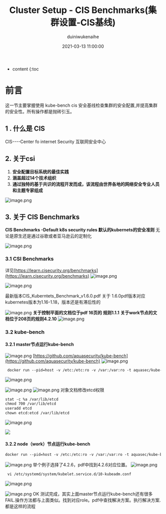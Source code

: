 ﻿---
layout: post
title: Cluster Setup - CIS Benchmarks(集群设置-CIS基线)
date: 2021-03-13 11:00:00
category: cks
tags:  kubernetes cks CIS Benchmarks
author: duiniwukenaihe
---
* content
{:toc
# 前言
这一节主要掌握使用 kube-bench  cis 安全基线检查集群的安全配置,并提高集群的安全性。所有操作都是抛砖引玉。

## 1 . 什么是  CIS
CIS----Center fo internet Security   互联网安全中心
## 2. 关于csi

1. **安全配置目标系统的最佳实践**
1. **涵盖超过14个技术组织**
1. **通过独特的基于共识的流程开发而成，该流程由世界各地的网络安全专业人员和主题专家组成**

![image.png](https://img-blog.csdnimg.cn/img_convert/f7045ac4c97a002ca46bfcb43877adb1.png#align=left&display=inline&height=483&margin=[objectObject]&name=image.png&originHeight=483&originWidth=861&size=136429&status=done&style=none&width=861)


## 3. 关于  CIS Benchmarks
**CIS Benchmarks -Default k8s security rules 默认的kubernets的安全准则**
无论是原生还是通过谷歌或者亚马逊云的定制化



![image.png](https://img-blog.csdnimg.cn/img_convert/7bce28c57dbd49f48ca8f7d4324e31a7.png#align=left&display=inline&height=485&margin=[objectObject]&name=image.png&originHeight=485&originWidth=898&size=94242&status=done&style=none&width=898)
### 3.1 CSI Benchmarks
详见[https://learn.cisecurity.org/benchmarks](https://learn.cisecurity.org/benchmarks)
![image.png](https://img-blog.csdnimg.cn/img_convert/75d1b87416868b7ba2e44073d938f4a2.png#align=left&display=inline&height=486&margin=[objectObject]&name=image.png&originHeight=973&originWidth=1577&size=194586&status=done&style=none&width=788.5)


![image.png](https://img-blog.csdnimg.cn/img_convert/351fa90915e03527cb17887f919821e3.png#align=left&display=inline&height=354&margin=[objectObject]&name=image.png&originHeight=707&originWidth=1710&size=74254&status=done&style=none&width=855)


最新版本CIS_Kuberntets_Benchmark_v1.6.0.pdf
关于 1.6.0pdf版本对应kubernetes版本为1.16-1.18，版本还是有滞后性的

![image.png](https://img-blog.csdnimg.cn/img_convert/a083260d7cb7e594d375387371404b41.png#align=left&display=inline&height=195&margin=[objectObject]&name=image.png&originHeight=389&originWidth=824&size=101515&status=done&style=none&width=412)
**关于控制平面的文档位于pdf 16页的 规则1.1.1**
**关于work节点的文档位于208页的规则4.2.10**
![image.png](https://img-blog.csdnimg.cn/img_convert/ba22abf89471fd8f9cc70fafe0fd5b2e.png#align=left&display=inline&height=292&margin=[objectObject]&name=image.png&originHeight=583&originWidth=1116&size=209804&status=done&style=none&width=558)




### 3.2 kube-bench
#### 3.2.1 master节点运行kube-bench 
![image.png](https://img-blog.csdnimg.cn/img_convert/0cb232f640ac04a861a25f2b65f9812a.png#align=left&display=inline&height=276&margin=[objectObject]&name=image.png&originHeight=551&originWidth=975&size=131521&status=done&style=none&width=487.5)
[https://github.com/aquasecurity/kube-bench](https://github.com/aquasecurity/kube-bench)
![image.png](https://img-blog.csdnimg.cn/img_convert/e88822e01fbddca51b6008ad7e15e553.png#align=left&display=inline&height=250&margin=[objectObject]&name=image.png&originHeight=500&originWidth=1431&size=72394&status=done&style=none&width=715.5)
```html
 docker run --pid=host -v /etc:/etc:ro -v /var:/var:ro -t aquasec/kube-bench:latest master --version 1.19
```


![image.png](https://img-blog.csdnimg.cn/img_convert/d250f68c770f7bb7e86e33ca844f86ad.png#align=left&display=inline&height=834&margin=[objectObject]&name=image.png&originHeight=834&originWidth=927&size=166569&status=done&style=none&width=927)


![image.png](https://img-blog.csdnimg.cn/img_convert/cb697804d9d5987ea200c42e0a186e78.png#align=left&display=inline&height=418&margin=[objectObject]&name=image.png&originHeight=836&originWidth=966&size=150905&status=done&style=none&width=483)
![image.png](https://img-blog.csdnimg.cn/img_convert/d13a28242800806392a385f3dcca8cb4.png#align=left&display=inline&height=421&margin=[objectObject]&name=image.png&originHeight=842&originWidth=1041&size=140242&status=done&style=none&width=520.5)
    对象文档修改etcd权限
```html
stat -c %a /var/lib/etcd
chmod 700 /var/lib/etcd
useradd etcd
chown etcd:etcd /var/lib/etcd
```


![image.png](https://img-blog.csdnimg.cn/img_convert/0752bae528904849a1f18f92c6b5d7f6.png#align=left&display=inline&height=304&margin=[objectObject]&name=image.png&originHeight=607&originWidth=1608&size=140036&status=done&style=none&width=804)

![](https://img-blog.csdnimg.cn/img_convert/59858e2dc554f80098f5c5d7012a889a.png#align=left&display=inline&height=650&margin=[objectObject]&originHeight=650&originWidth=1454&status=done&style=none&width=1454)
#### 3.2.2 node（work）节点运行kube-bench
```html
docker run --pid=host -v /etc:/etc:ro -v /var:/var:ro -t aquasec/kube-bench:latest node --version 1.19
```
![image.png](https://img-blog.csdnimg.cn/img_convert/97b3777759baa938fe3a11b3282b1e86.png#align=left&display=inline&height=371&margin=[objectObject]&name=image.png&originHeight=742&originWidth=1374&size=132883&status=done&style=none&width=687)
举个例子选择了4.2.6，pdf中找到4.2.6对应位置。
![image.png](https://img-blog.csdnimg.cn/img_convert/4506d4d8cade7a45838983ed941c9e14.png#align=left&display=inline&height=439&margin=[objectObject]&name=image.png&originHeight=877&originWidth=913&size=168073&status=done&style=none&width=456.5)
```html
 vi /etc/systemd/system/kubelet.service.d/10-kubeadm.conf
```
![image.png](https://img-blog.csdnimg.cn/img_convert/5ad72cccb09dc1400076b47aafeed03b.png#align=left&display=inline&height=122&margin=[objectObject]&name=image.png&originHeight=244&originWidth=1399&size=44139&status=done&style=none&width=699.5)


![image.png](https://img-blog.csdnimg.cn/img_convert/465c2b79b2ff9fbb68d3b6db2a29edee.png#align=left&display=inline&height=334&margin=[objectObject]&name=image.png&originHeight=668&originWidth=1561&size=143659&status=done&style=none&width=780.5)
OK 测试完成，其实上面master节点运行kube-bench还有很多FAIL.操作方法都与上面类似。找到对应role。pdf中查找解决方案。执行解决方案.都是这样的流程

